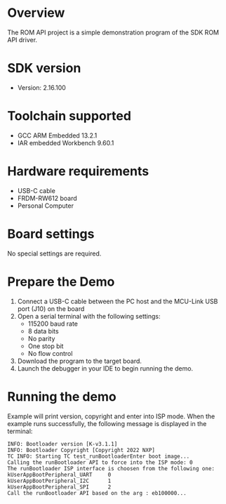 Overview
========
The ROM API project is a simple demonstration program of the SDK ROM API driver.


SDK version
===========
- Version: 2.16.100

Toolchain supported
===================
- GCC ARM Embedded  13.2.1
- IAR embedded Workbench  9.60.1

Hardware requirements
=====================
- USB-C cable
- FRDM-RW612 board
- Personal Computer

Board settings
==============
No special settings are required.

Prepare the Demo
================
1.  Connect a USB-C cable between the PC host and the MCU-Link USB port (J10) on the board
2.  Open a serial terminal with the following settings:
    - 115200 baud rate
    - 8 data bits
    - No parity
    - One stop bit
    - No flow control
3.  Download the program to the target board.
4.  Launch the debugger in your IDE to begin running the demo.

Running the demo
================
Example will print version, copyright and enter into ISP mode.
When the example runs successfully, the following message is displayed in the terminal:

```
INFO: Bootloader version [K-v3.1.1]
INFO: Bootloader Copyright [Copyright 2022 NXP]
TC INFO: Starting TC test_runBootloaderEnter boot image...
Calling the runBootloader API to force into the ISP mode: 0
The runBootloader ISP interface is choosen from the following one:
kUserAppBootPeripheral_UART     0
kUserAppBootPeripheral_I2C      1
kUserAppBootPeripheral_SPI      2
Call the runBootloader API based on the arg : eb100000...
```



